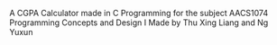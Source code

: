 A CGPA Calculator made in C Programming for the subject AACS1074 Programming Concepts and Design I
Made by Thu Xing Liang and Ng Yuxun
